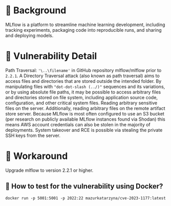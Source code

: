 # :mag_right: Background
MLflow is a platform to streamline machine learning development, including tracking experiments, packaging code into reproducible runs, and sharing and deploying models.

# :bug: Vulnerability Detail
Path Traversal: `'\..\filename'` in GitHub repository mlflow/mlflow prior to `2.2.1`.  A Directory Traversal attack (also known as path traversal) aims to access files and directories that are stored outside the intended folder. By manipulating files with `"dot-dot-slash (../)"` sequences and its variations, or by using absolute file paths, it may be possible to access arbitrary files and directories stored on file system, including application source code, configuration, and other critical system files. Reading arbitrary sensitive files on the server. Additionally, reading arbitrary files on the remote artifact store server. Because MLflow is most often configured to use an S3 bucket (per research on publicly available MLflow instances found via Shodan) this means AWS account credentials can also be stolen in the majority of deployments. System takeover and RCE is possible via stealing the private SSH keys from the server. 

# :bug: Workaround
Upgrade mlflow to version 2.2.1 or higher. 


## :whale: How to test for the vulnerability using Docker?
```
docker run -p 5001:5001 -p 2022:22 mazurkatarzyna/cve-2023-1177:latest
```

